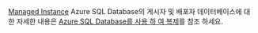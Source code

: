 [Managed Instance](/azure/sql-database/sql-database-managed-instance) Azure SQL Database의 게시자 및 배포자 데이터베이스에 대 한 자세한 내용은 [Azure SQL Database를 사용 하 여 복제](/azure/azure-sql/database/replication-to-sql-database)를 참조 하세요.